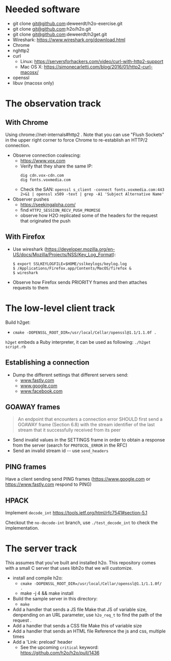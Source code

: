 # Needed software

  - git clone git@github.com:deweerdt/h2o-exercise.git
  - git clone git@github.com:h2o/h2o.git
  - git clone git@github.com:deweerdt/h2get.git
  - Wireshark: https://www.wireshark.org/download.html
  - Chrome
  - nghttp2
  - curl
    - Linux: https://serversforhackers.com/video/curl-with-http2-support
    - Mac OS X: https://simonecarletti.com/blog/2016/01/http2-curl-macosx/
  - openssl
  - libuv (macosx only)

# The observation track

## With Chrome

Using chrome://net-internals#http2 . Note that you can use "Flush
Sockets" in the upper right corner to force Chrome to re-establish
an HTTP/2 connection.

- Observe connection coalescing:
  - https://www.vox.com
  - Verify that they share the same IP:
    ```
    dig cdn.vox-cdn.com
    dig fonts.voxmedia.com
    ```
  - Check the SAN:
    `openssl s_client -connect fonts.voxmedia.com:443 2>&1 | openssl x509 -text | grep -A1 'Subject Alternative Name'`
- Observer pushes
  - https://seekingalpha.com/
  - find `HTTP2_SESSION_RECV_PUSH_PROMISE`
  - observe how H2O replicated some of the headers for the request that originated the push

## With Firefox
- Use wireshark (https://developer.mozilla.org/en-US/docs/Mozilla/Projects/NSS/Key_Log_Format):
  ```
  $ export SSLKEYLOGFILE=$HOME/sslkeylogs/keylog.log
  $ /Applications/Firefox.app/Contents/MacOS/firefox &
  $ wireshark
  ```
- Observe how Firefox sends PRIORITY frames and then attaches requests to them

# The low-level client track

Build h2get:
- `cmake -DOPENSSL_ROOT_DIR=/usr/local/Cellar/openssl@1.1/1.1.0f .`

`h2get` embeds a Ruby interpreter, it can be used as following: `./h2get script.rb`

## Establishing a connection

- Dump the different settings that different servers send:
  - www.fastly.com
  - www.google.com
  - www.facebook.com

## GOAWAY frames

> An endpoint that encounters a connection error SHOULD first send a
> GOAWAY frame (Section 6.8) with the stream identifier of the last
> stream that it successfully received from its peer

- Send invalid values in the SETTINGS frame in order to obtain a
response from the server (search for `PROTOCOL_ERROR` in the RFC)
- Send an invalid stream id -- use `send_headers`

## PING frames

Have a client sending send PING frames (https://www.google.com or
https://www.fastly.com respond to PING)

## HPACK

Implement `decode_int` https://tools.ietf.org/html/rfc7541#section-5.1

Checkout the `no-decode-int` branch, use `./test_decode_int` to check the implementation.

# The server track

This assumes that you've built and installed h2o. This repository
comes with a small C server that uses libh2o that we will customize.
- install and compile h2o:
  - `cmake -DOPENSSL_ROOT_DIR=/usr/local/Cellar/openssl@1.1/1.1.0f/ .`
  - make -j 4 && make install
- Build the sample server in this directory:
  - `make`
- Add a handler that sends a JS file
  Make that JS of variable size, denpending on an URL parameter, use
  `h2o_req_t` to find the path of the request .
- Add a handler that sends a CSS file
  Make this of variable size
- Add a handler that sends an HTML file
  Reference the js and css, multiple times
- Add a 'Link: preload' header
  - See the upcoming `critical` keyword: https://github.com/h2o/h2o/pull/1436

   
